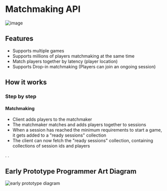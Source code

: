 # Matchmaking API

![image](https://user-images.githubusercontent.com/17746816/199473072-dbff4558-a468-49ca-a09c-38ceb4bcb9e4.png)




## Features

- Supports multiple games
- Supports millions of players matchmaking at the same time
- Match players together by latency (player location)
- Supports Drop-in matchmaking (Players can join an ongoing session)


## How it works

### Step by step

#### Matchmaking

- Client adds players to the matchmaker
- The matchmaker matches and adds players together to sessions
- When a session has reached the minimum requirements to start a game, it gets added to a "ready sessions" collection
- The client can now fetch the "ready sessions" collection, containing collections of session ids and players

.
.

## Early Prototype Programmer Art Diagram

![early prototype diagram](https://user-images.githubusercontent.com/17746816/197418742-647a11e6-1ca4-4763-993f-ae68476cb3b9.png)
